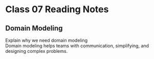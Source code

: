 # Class 07 Reading Notes

## Domain Modeling

Explain why we need domain modeling<br>
Domain modeling helps teams with communication, simplifying, and designing complex problems.
